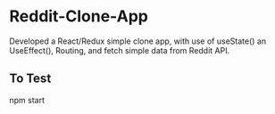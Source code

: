 # Reddit-Clone-App



Developed a React/Redux simple clone app, with use of useState() an UseEffect(), Routing, and fetch simple data from Reddit API.




## To Test

npm start



